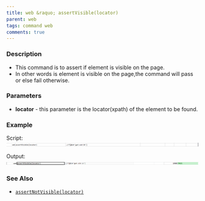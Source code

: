```yaml
---
title: web &raquo; assertVisible(locator)
parent: web
tags: command web
comments: true
---
```


### Description

- This command is to assert if element is visible on the page.
- In other words is element is visible on the page,the command will pass or else fail otherwise.

### Parameters

- **locator** - this parameter is the locator(xpath) of the element to be found.

### Example

Script:<br/>
![](image/assertVisible_01.png)

Output:<br/>
![](image/assertVisible_02.png)

### See Also

- [`assertNotVisible(locator)`](assertNotVisible(locator).html)